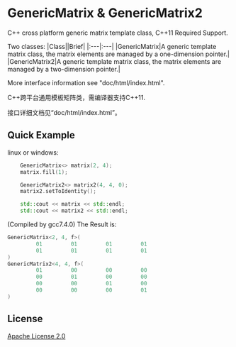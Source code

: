 # GenericMatrix & GenericMatrix2

C++ cross platform generic matrix template class, C++11 Required Support.

Two classes:
|Class||Brief|
|:---|:---|
|GenericMatrix|A generic template matrix class, the matrix elements are managed by a one-dimension pointer.|
|GenericMatrix2|A generic template matrix class, the matrix elements are managed by a two-dimension pointer.|

More interface information see "doc/html/index.html".

C++跨平台通用模板矩阵类，需编译器支持C++11.

接口详细文档见“doc/html/index.html”。

## Quick Example

linux or windows:

```cpp
    GenericMatrix<> matrix(2, 4);
    matrix.fill(1);

    GenericMatrix2<> matrix2(4, 4, 0);
    matrix2.setToIdentity();

    std::cout << matrix << std::endl;
    std::cout << matrix2 << std::endl;
```

(Compiled by gcc7.4.0) The Result is:

```cpp
GenericMatrix<2, 4, f>(
         01         01         01         01
         01         01         01         01
)
GenericMatrix2<4, 4, f>(
         01         00         00         00
         00         01         00         00
         00         00         01         00
         00         00         00         01
)
```

## License

[Apache License 2.0](LICENSE)

